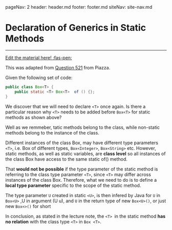 <frontmatter>
  pageNav: 2
  header: header.md
  footer: footer.md
  siteNav: site-nav.md
</frontmatter>

<br> 

# Declaration of Generics in Static Methods
<hr>

<!-- DO NOT DELETE THIS LINK AND PLEASE WRITE BELOW THIS LINK-->
[Edit the material here! :fas-pen:](https://github.com/nus-cs2030/1920-s2/edit/master/contents/textbook/lecture05/staticGenerics/staticGenerics.md)
<!-- DO NOT DELETE THIS LINK AND PLEASE WRITE BELOW THIS LINK-->

This was adapted from [Question 521](https://piazza.com/class/k54zo22zq1t2zc?cid=521) from Piazza. 

Given the following set of code: 

```java
public class Box<T> {
    public static <T> Box<T>  of () {}; 
}
```

We discover that we will need to declare `<T>` once again. Is there a particular reason why `<T>` needs to be added before `Box<T>` for static methods as shown above? 

Well as we remmeber, tatic methods belong to the class, while non-static methods belong to the instance of the class. 

Different instances of the class Box, may have different type parameters `<T>`, i.e. Box of different types, `Box<Integer>`, `Box<String>` etc. However, static methods, as well as static variables, are **class level** so all instances of the class Box have access to the same static of() method. 

That **would not be possible** if the type parameter of the static method is referring to the class type parameter `<T>`, since `<T>` may differ across instances of the class Box. Therefore, what we need to do is to define a **local type parameter** specific to the scope of the static method. 

The type parameter `U`  created in static `<U>`, is then infered by Java for `U` in `Box<U>` ,U in argument (U u), and `U` in the return type of new `Box<U>()`, or just new `Box<>()` for short

In conclusion, as stated in the lecture note, the `<T> `in the static method **has no relation** with the class type `<T>` in `Box <T>`. 
